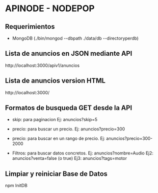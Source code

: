 # APINODE - NODEPOP

## Requerimientos

* MongoDB (./bin/mongod --dbpath ./data/db --directoryperdb)

## Lista de anuncios en JSON mediante API

http://localhost:3000/apiv1/anuncios

## Lista de anuncios version HTML

http://localhost:3000/

## Formatos de busqueda GET desde la API

- skip: para paginacion
    Ej: anuncios?skip=5

- precio: para buscar un precio.
    Ej: anuncios?precio=300

- precio: para buscar en un rango de precio.
    Ej: anuncios?precio=300-2000

- Filtros: para buscar datos concretos.
    Ej: anuncios?nombre=Audio
    Ej2: anuncios?venta=false (o true)
    Ej3: anuncios?tags=motor

## Limpiar y reiniciar Base de Datos

npm InitDB